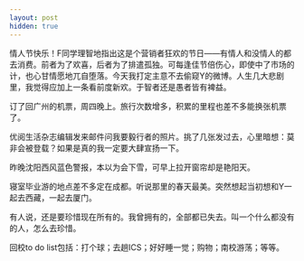 ```yaml
---
layout: post
hidden: true
---
```

情人节快乐！F同学理智地指出这是个营销者狂欢的节日——有情人和没情人的都去消费。前者为了欢喜，后者为了排遣孤独。可每逢佳节倍伤心，即使中了市场的计，也心甘情愿地兀自堕落。今天我打定主意不去偷窥Y的微博。人生几大悲剧里，我觉得应加上一条看前度新欢。于智者还是愚者皆有裨益。

订了回广州的机票，周四晚上。旅行次数增多，积累的里程也差不多能换张机票了。

优阅生活杂志编辑发来邮件问我要毅行者的照片。挑了几张发过去，心里暗想：莫非会被登载？如果是真的我一定要大肆宣扬一下。

昨晚沈阳西风蓝色警报，本以为会下雪，可早上拉开窗帘却是艳阳天。

寝室毕业游的地点差不多定在成都。听说那里的春天最美。突然想起当初想和Y一起去西藏，一起去厦门。

有人说，还是要珍惜现在所有的。我曾拥有的，全部都已失去。叫一个什么都没有的人，怎么去珍惜。

回校to do list包括：打个球；去趟ICS；好好睡一觉；购物；南校游荡；等等。